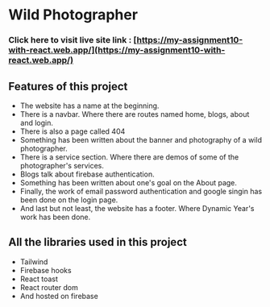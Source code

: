# Wild Photographer

### Click here to visit live site link : [https://my-assignment10-with-react.web.app/](https://my-assignment10-with-react.web.app/)

## Features of this project

* The website has a name at the beginning.
* There is a navbar. Where there are routes named home, blogs, about and login.
* There is also a page called 404
* Something has been written about the banner and photography of a wild photographer.
* There is a service section. Where there are demos of some of the photographer's services.
* Blogs talk about firebase authentication.
* Something has been written about one's goal on the About page.
* Finally, the work of email password authentication and google singin has been done on the login page.
* And last but not least, the website has a footer. Where Dynamic Year's work has been done.

## All the libraries used in this project

* Tailwind
* Firebase hooks
* React toast
* React router dom
* And hosted on firebase
